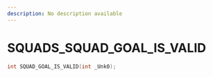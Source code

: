 ```yaml
---
description: No description available 
---
```


# SQUADS\_SQUAD_GOAL_IS_VALID

```cpp
int SQUAD_GOAL_IS_VALID(int _Unk0);
```